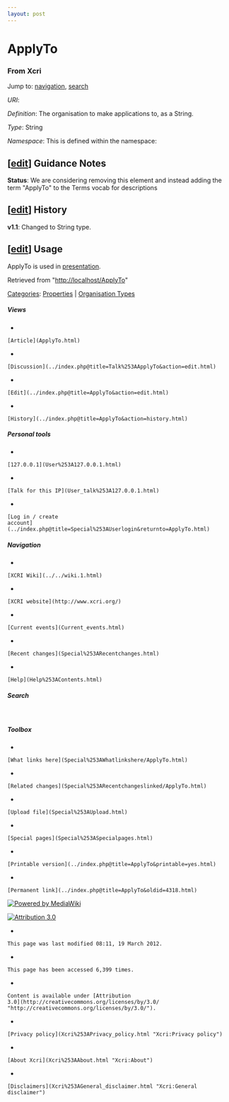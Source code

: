 ```yaml
---
layout: post
---
```


<script>
  (function(i,s,o,g,r,a,m){i['GoogleAnalyticsObject']=r;i[r]=i[r]||function(){
  (i[r].q=i[r].q||[]).push(arguments)},i[r].l=1*new Date();a=s.createElement(o),
  m=s.getElementsByTagName(o)[0];a.async=1;a.src=g;m.parentNode.insertBefore(a,m)
  })(window,document,'script','https://www.google-analytics.com/analytics.js','ga');

  ga('create', 'UA-73710929-3', 'auto');
  ga('send', 'pageview');

</script>







ApplyTo 
=======













### From Xcri 







Jump to: [navigation](ApplyTo.html#column-one),
[search](ApplyTo.html#searchInput)



*URI*: 

*Definition*: The organisation to make applications to, as a String.

*Type*: String

*Namespace*: This is defined within the namespace:



\[[edit](../index.php@title=ApplyTo&action=edit&section=1.html "Edit section: Guidance Notes")\] Guidance Notes
---------------------------------------------------------------------------------------------------------------------------------------------------------------------------------

**Status**: We are considering removing this element and instead adding
the term "ApplyTo" to the Terms vocab for descriptions


\[[edit](../index.php@title=ApplyTo&action=edit&section=2.html "Edit section: History")\] History
-------------------------------------------------------------------------------------------------------------------------------------------------------------------

**v1.1**: Changed to String type.


\[[edit](../index.php@title=ApplyTo&action=edit&section=3.html "Edit section: Usage")\] Usage
---------------------------------------------------------------------------------------------------------------------------------------------------------------

ApplyTo is used in [presentation](Presentation.html "Presentation").



Retrieved from "[http://localhost/ApplyTo](ApplyTo.html)"





[Categories](Special%253ACategories.html "Special:Categories"): [Properties](Category%253AProperties.html "Category:Properties")
| [Organisation
Types](Category%253AOrganisation_Types.html "Category:Organisation Types")

















##### Views



-   

    

    [Article](ApplyTo.html)
-   

    

    [Discussion](../index.php@title=Talk%253AApplyTo&action=edit.html)
-   

    

    [Edit](../index.php@title=ApplyTo&action=edit.html)
-   

    

    [History](../index.php@title=ApplyTo&action=history.html)







##### Personal tools



-   

    

    [127.0.0.1](User%253A127.0.0.1.html)
-   

    

    [Talk for this IP](User_talk%253A127.0.0.1.html)
-   

    

    [Log in / create
    account](../index.php@title=Special%253AUserlogin&returnto=ApplyTo.html)











[](../../wiki.1.html "XCRI Wiki")





##### Navigation



-   

    

    [XCRI Wiki](../../wiki.1.html)
-   

    

    [XCRI website](http://www.xcri.org/)
-   

    

    [Current events](Current_events.html)
-   

    

    [Recent changes](Special%253ARecentchanges.html)
-   

    

    [Help](Help%253AContents.html)







##### Search





 









##### Toolbox



-   

    

    [What links here](Special%253AWhatlinkshere/ApplyTo.html)
-   

    

    [Related changes](Special%253ARecentchangeslinked/ApplyTo.html)
-   

    

    [Upload file](Special%253AUpload.html)
-   

    

    [Special pages](Special%253ASpecialpages.html)
-   

    

    [Printable version](../index.php@title=ApplyTo&printable=yes.html)
-   

    

    [Permanent link](../index.php@title=ApplyTo&oldid=4318.html)















[![Powered by
MediaWiki](../skins/common/images/poweredby_mediawiki_88x31.png)](http://www.mediawiki.org/)





[![Attribution 3.0
](http://i.creativecommons.org/l/by/3.0/88x31.png)](http://creativecommons.org/licenses/by/3.0/)



-   

    

    This page was last modified 08:11, 19 March 2012.
-   

    

    This page has been accessed 6,399 times.
-   

    

    Content is available under [Attribution
    3.0](http://creativecommons.org/licenses/by/3.0/ "http://creativecommons.org/licenses/by/3.0/").
-   

    

    [Privacy policy](Xcri%253APrivacy_policy.html "Xcri:Privacy policy")
-   

    

    [About Xcri](Xcri%253AAbout.html "Xcri:About")
-   

    

    [Disclaimers](Xcri%253AGeneral_disclaimer.html "Xcri:General disclaimer")




